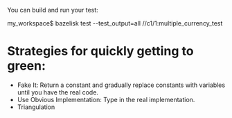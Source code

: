 You can build and run your test:

my_workspace$ bazelisk test --test_output=all //c1/1:multiple_currency_test

# Strategies for quickly getting to green:
* Fake It: Return a constant and gradually replace constants with variables until you have the real code.
* Use Obvious Implementation: Type in the real implementation.
* Triangulation
